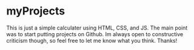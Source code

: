 # myProjects

This is just a simple calculater using HTML, CSS, and JS. The main point was to start putting projects on Github. Im always open to constructive criticism though, so feel free to let me know what you think. Thanks!
